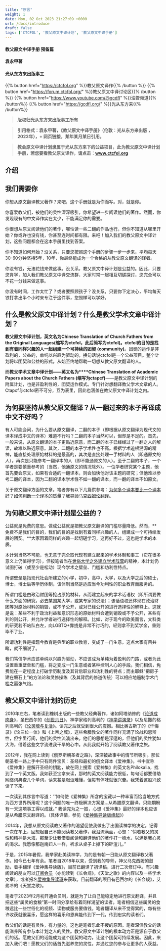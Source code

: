 ```yaml
---
title: "序言"
weight: 1
date: Mon, 02 Oct 2023 21:27:09 +0000
url: /docs/introduce
draft: false
tags: ['CTCFOL', '教父原文中译计划', '教父原文中译手册']
---
```


#### 教父原文中译手册 预备篇

#### 袁永甲著

#### 光从东方来出版事工

{{% button href="https://ctcfol.org" %}}教父原文译作{{% /button %}}
{{% button href="https://forum.ctcfol.org/" %}}教父原文中译讨论区{{% /button %}}
{{% button href="https://www.youtube.com/@gcdfl" %}}油管频道{{% /button%}}
{{% button href="https://gcdfl.org/" %}}光从东方来{{% /button%}}

> **版权归光从东方来出版事工所有**

> **引用格式：袁永甲著，《教父原文中译手册》（伦敦：光从东方来出版 ，2023年），+ 网页链接，某年某月某日引用。**

> **教会原文中译计划隶属于光从东方来下的公益项目，此为教父原文中译计划手册，若您要看教父原文译作，请点击：www.ctcfol.org**

**介绍**
------

**我们需要你**
------


你想从原文翻译教父著作？来吧，这个手册就是为你而写。对，就是你。

你喜爱教父们，被他们的灵性深深吸引，你希望进一步阅读他们的著作。然而，你发现现有的中文译作实在太少，不能满足你的需要。

你很想从原文阅读他们的著作，哪怕读一些二翻的作品也行。但你不知道从哪里开始？你或许也没有钱，你甚至连时间都有限。来吧！加入我们的教父原文中译计划，这些问题都会在这本手册里找到答案。

你不知道如何开始？没关系，只要您按照这个手册的步骤一步一步来，平均每天30-60分钟坚持5年，10年，你最终能成为一个合格的从教父原文翻译的译者。

你没有钱，无法花钱来做这事。没关系，教父原文中译计划是公益的。因此，只要您肯学，加入我们教父原文中译交流群，大家时常一起相互切磋探讨，您完全可以不花一分钱来做这事。

你没有时间，工作太忙了？或者要照顾孩子？没关系，只要你下定决心，平均每天铁打拿出半个小时来专注于这件事，您照样可以学好。

**什么是教父原文中译计划？什么是教父学术文章中译计划？**
------

**教父原文中译计划，英文名为****Chinese Translation of Church Fathers from the Original Languages(****缩写为****ctcfol****，此后简写为****ctcfol)****。****ctcfol****的目的是找到有着同样兴趣的人一起组建一个可持续的团契** **(community)**。团契的运作是非盈利的，公益的，单纯以兴趣为驱动的，换句话说ctcfol是一个公益项目。整个计划将以团契和公益的形式，从始至终地帮助一切想从教父原文翻译的人。

而**教父学术文章中译计划——英文名为****Chinese Translation of Academic Papers about the Church Fathers (缩写为ctapcf)**——是教父原文中译计划的附属计划，也是非盈利性的，团契运作模式。专门针对想翻译教父学术文章的人。Ctapcf与ctcfol密不可分，互为表里，因此也涵盖在教父原文中译计划之内。

**为何要坚持从教父原文翻译？从一翻过来的本子再译成中文不好吗？**
------


有人可能会问，为什么要从原文翻译，二翻的本子（即根据从原文翻译为现代文的译本译成中文的译本）难道不行吗？二翻的本子当然可以，但却是不足的。首先，一般来说，从原文翻译的本子更贴近原意，而二翻的本子已经经过了一翻之人的解读，故难以贴近原意。其次，二翻的本子学术性也不高。根据学术追根溯源的精神，能直接处理原始材料的是最高的，其次是直接处理一手材料的人（即通原文的人），再次是只能参考一翻译本的人（即不能通原文的人）。至于二翻的本子，一个学者是要慎重参考的（当然，他通原文的情况除外）。一位学者研究某个主题，他首先要会原文，如果有合适的一翻译本，则会加快他对该主题的研究；但他难以参考二翻的译本，因为二翻的译本学术性不如一翻的译本，而一翻的译本不如原文。

关于原文翻译方面的文章，笔者亦有以下几篇供参考：[为何多个译本要比一个译本好](https://gcdfl.org/2022/02/09/%e8%a2%81%e6%b0%b8%e7%94%b2-%e8%ae%ba%e4%b8%ba%e4%bd%95%e5%a4%9a%e4%b8%aa%e8%af%91%e6%9c%ac%e8%a6%81%e6%af%94%e4%b8%80%e4%b8%aa%e8%af%91%e6%9c%ac%e5%a5%bd/)？[如何判断一个译本的质量](https://gcdfl.org/2022/02/10/%e8%a2%81%e6%b0%b8%e7%94%b2-%e5%a6%82%e4%bd%95%e5%88%a4%e6%96%ad%e4%b8%80%e4%b8%aa%e8%af%91%e6%9c%ac%e7%9a%84%e8%b4%a8%e9%87%8f%ef%bc%9f/)？[我导师马克西姆论翻译](https://gcdfl.org/2022/01/28/%e6%88%91%e5%af%bc%e5%b8%88%e9%a9%ac%e5%85%8b%e8%a5%bf%e5%a7%86-%e8%ae%ba%e7%bf%bb%e8%af%91/)。

**为何教父原文中译计划是公益的？**
------


公益就是免费的意思。做成公益就是把教父原文翻译的门槛尽量降低。然而，**免费不是我们的目的，我们的目的是找到有着同样兴趣的人，组建成一个可持续发展的团契。**大家因着同样的兴趣一起切磋学习，这再好不过，这也是学术的本质。

本计划当然不可能，也无意于完全取代现有建立起来的学术体制和事工（它在很多意义上仍值得学习），但按笔者当在[世俗大学之外建立学术阵营](https://gcdfl.org/2022/07/11/%e8%ae%ba%e5%9c%a8%e4%b8%96%e4%bf%97%e5%a4%a7%e5%ad%a6%e4%b9%8b%e5%a4%96%e5%bb%ba%e7%ab%8b%e5%ad%a6%e6%9c%af%e9%98%b5%e8%90%a5%e7%9a%84%e5%bf%85%e8%a6%81%e6%80%a7/)的精神，本计划仍试图打破（或至少是松动）现今学术之壁垒、门槛和功利性特点。

所谓壁垒是指现代社会所建立的小学，初中，高中，大学，以及大学之后的硕士，博士，博士后等学历体制，该体制当然是适应当今功利性的职业教育而服务的。

所谓门槛是由政治财团等抢占原始材料，从而建立起来的学术话语权（即所谓要做什么方面的研究，必去某国某大学，或某专家的说法）；该话语权还体现在政治财团等对原始材料的销毁，或不予公开，或对已经公开的进行选择性的解释上。这就是说：某些不利于政治利益和意识形态的原始材料会遭到销毁或不予公开，某些有利的则公开，并允许学者进行选择性的解释。比如，对于现今的欧美而言，文科类的研究若不站队白左，向LGBTQ+靠拢是非常不讨巧的，轻则拿不到奖学金，重则毕不了业。

所谓功利性是指现今教育是典型的职业教育，变成了一门生意。这点大家有目共睹，就不细说了。

我们笃信学术应该单纯以兴趣为驱动，不应该成为单纯为着盈利的门路，或者为此设置重重壁垒和门槛，将之变成一门生意或者某种控制人心的手段。我们相信，免费能在一定程度上打破学历制度及其背后职业和功利性的特点；而主耶稣“把房子建在磐石上”的方法论和灵修操练（及其背后的修道传统）可以相应地遏制学术门槛之嚣张气焰。

**教父原文中译计划的历史**
------


2010年左右，笔者读到橡树出版的一些教父经典著作，诸如阿塔纳修的《[论道成肉身](https://book.douban.com/subject/3697475/)》，圣巴西尔的《[创世六日](https://book.douban.com/subject/5341017/)》，神学家格列高利的《[神学讲演录](https://book.douban.com/subject/3697466/)》以及尼撒的格列高利的《[论灵魂与复活](https://book.douban.com/subject/1810943/)》。读完之后就受到很大的震撼。相比奥古斯丁的《忏悔录》《论三位一体》和《上帝之城》，这些希腊教父的著作同样充满了论战和思辨性，但字里行间，他们的灵性流淌出来。他们的思想是深邃的，但他们的灵性犹如大海，借着这些文字流进我干旱的心中。从此我就开始了阅读教父著作之旅。

2012年，我在网上读到《俄罗斯朝圣者之路》，深深被故事中的情节所吸引。那位朝圣者一路上手中只有两件宝贝：圣经和最初的俄文译本《爱神集》。书中宣称《爱神集》是解开圣经的钥匙，故在网上搜索《爱神集》的英文名Philokalia，找到了一个英文版。我如获至宝拿来读，那时的英文阅读能力很低，每句话都要借助网络词典查几个单词，读来甚是艰涩难懂，但每有体味就很兴奋。我凭着这股兴致读了下来。

一次读到其序言中写道：”‘如何使《爱神集》所含的宝藏以一种丰富而恰当地方式为西方世界所用呢？这个问题的唯一终极解决方案是…从希腊原文翻译。只能期盼有一天这项事工得以成就。” 我读完为之一振，心想《爱神集》最好的译本也应该是从希腊原文翻译的。（具体详情，参见《[爱神集导读版缘起](https://gcdfl.org/2021/12/14/%e3%80%8a%e7%88%b1%e7%a5%9e%e9%9b%86%e3%80%8b%e5%af%bc%e8%af%bb%e7%89%88%e4%b9%8b%e7%bc%98%e8%b5%b7/)》）

2014年，我想从原文阅读教父著作的渴望促使我做出了出国读神学的决定。记得一次在车上，回想起自己不能阅读教父著作，我泪流满面，心想：“倘若教父的灵性和精神是大海，那至少让我借着阅读和翻译他们的著作打一桶水，以满足我心灵的渴求。我愿像那迦南妇人一样，祈求从桌子上掉下的碎渣儿。”

于是，2015年暑假，我举家赴美读神学，为的是有朝一日能从原文翻译教父著作。如今已七年有余。笔者自2018年以来，受到我的导师，神父马克西姆的鼓励，着手翻译《爱神集导读版》，目前已翻译了初译稿，进行二次修订中。有兴趣阅读的朋友可以[订阅会员](https://www.ephremyuan.com)（亦能读到《长会规》，《天堂之歌》的内容以及一些学术文章），或者报名[爱神集导读班](https://gcdfl.org/2022/12/30/%e7%88%b1%e7%a5%9e%e9%9b%86%e5%af%bc%e8%af%bb%e7%8f%ad%e4%b8%8a%ef%bc%892023%e5%b9%b41%e6%9c%889%e6%97%a52000-2130%e5%bc%80%e7%8f%ad%e4%ba%86/)来获取。目前翻译的项目有巴西尔的《长会规》，艾弗冷的《天堂之歌》。

笔者于2023年2月初开通会员制，就是为了让自己能稳定地进行原文翻译，并且把这些“属灵的食粮”第一时间分享给有着同样渴望的读者。笔者相信这些属灵的食粮远比一些世俗化的视频、读物或服务要值钱。笔者翻译从来不觉得累的，每有些许收获就很喜乐，愿这样的喜乐和恩典能传到下一代，传到忠实的读者们。

教父们的话是有灵性，有力量的，这也是笔者乐此不疲的原因。笔者深信教父的话能滋养所有参与本计划之人的灵性。教父原文中译计划的根本动力正是源自于教父们的话。愿教父们的话能成为这个团契的动力，让这个团契可持续发展。因此，来加入我们吧！愿教父们的话首先滋养您的灵性，并通过您的参与让更多的人获益。
